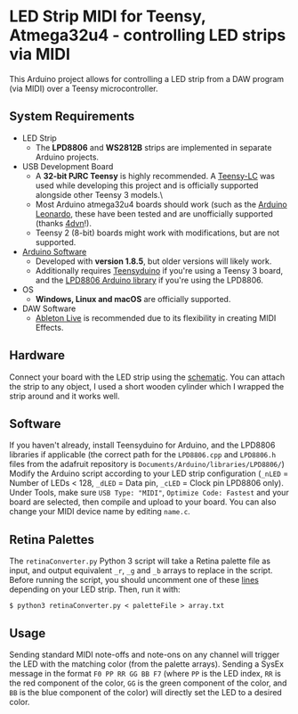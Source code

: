 # LED Strip MIDI for Teensy, Atmega32u4 - controlling LED strips via MIDI

This Arduino project allows for controlling a LED strip from a DAW program (via MIDI) over a Teensy microcontroller.

## System Requirements

* LED Strip
	* The **LPD8806** and **WS2812B** strips are implemented in separate Arduino projects. 
* USB Development Board
    * A **32-bit PJRC Teensy** is highly recommended. A [Teensy-LC](https://www.pjrc.com/store/teensylc.html) was used while developing this project and is officially supported alongside other Teensy 3 models.\
    * Most Arduino atmega32u4 boards should work (such as the [Arduino Leonardo](https://store.arduino.cc/arduino-leonardo-with-headers), these have been tested and are unofficially supported (thanks [4dvn](https://github.com/4dvn)!).
    * Teensy 2 (8-bit) boards might work with modifications, but are not supported.
* [Arduino Software](https://www.arduino.cc/en/Main/Software)
    * Developed with **version 1.8.5**, but older versions will likely work.
    * Additionally requires [Teensyduino](https://www.pjrc.com/teensy/teensyduino.html) if you're using a Teensy 3 board, and the [LPD8806 Arduino library](https://github.com/adafruit/LPD8806) if you're using the LPD8806.
* OS
    * **Windows, Linux and macOS** are officially supported.
* DAW Software
    * [Ableton Live](https://www.ableton.com/en/live/) is recommended due to its flexibility in creating MIDI Effects.

## Hardware

Connect your board with the LED strip using the [schematic](https://github.com/mat1jaczyyy/teensy-underlights/blob/master/LPD8806.svg). You can attach the strip to any object, I used a short wooden cylinder which I wrapped the strip around and it works well.

## Software

If you haven't already, install Teensyduino for Arduino, and the LPD8806 libraries if applicable (the correct path for the `LPD8806.cpp` and `LPD8806.h` files from the adafruit repository is `Documents/Arduino/libraries/LPD8806/`) Modify the Arduino script according to your LED strip configuration (`_nLED` = Number of LEDs < 128, `_dLED` = Data pin, `_cLED` = Clock pin LPD8806 only). Under Tools, make sure `USB Type: "MIDI"`, `Optimize Code: Fastest` and your board are selected, then compile and upload to your board. You can also change your MIDI device name by editing `name.c`.

## Retina Palettes

The `retinaConverter.py` Python 3 script will take a Retina palette file as input, and output equivalent `_r`, `_g` and `_b` arrays to replace in the script. Before running the script, you should uncomment one of these [lines](https://github.com/mat1jaczyyy/teensy-underlights/blob/master/retinaConverter.py#L9-L10) depending on your LED strip. Then, run it with:

```$ python3 retinaConverter.py < paletteFile > array.txt```

## Usage

Sending standard MIDI note-offs and note-ons on any channel will trigger the LED with the matching color (from the palette arrays). Sending a SysEx message in the format `F0 PP RR GG BB F7` (where `PP` is the LED index, `RR` is the red component of the color, `GG` is the green component of the color, and `BB` is the blue component of the color) will directly set the LED to a desired color.
